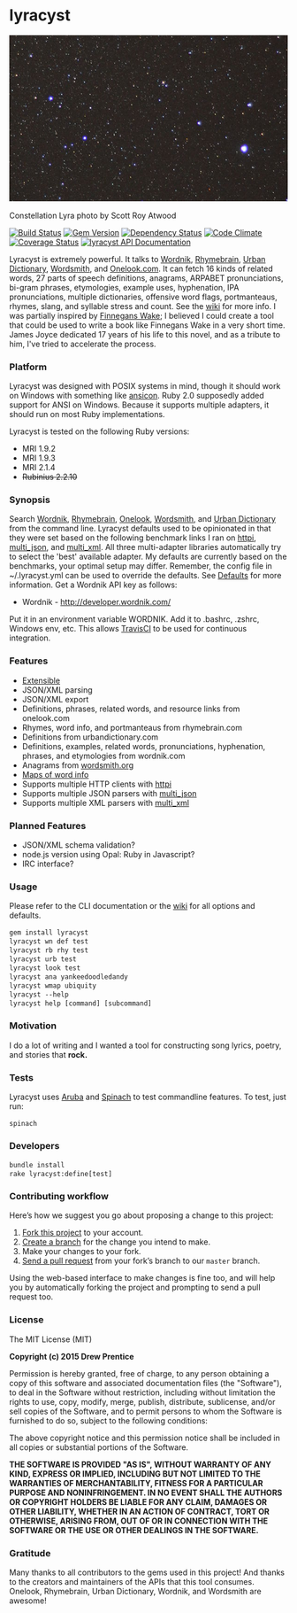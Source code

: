 lyracyst
===

[![lyracyst](lyra.jpg)](http://raw.githubusercontent.com/weirdpercent/lyracyst/master/lyra.jpg)

Constellation Lyra photo by Scott Roy Atwood

[![Build Status](https://travis-ci.org/weirdpercent/lyracyst.svg?branch=master)](https://travis-ci.org/weirdpercent/lyracyst) [![Gem Version](https://badge.fury.io/rb/lyracyst.svg)](http://badge.fury.io/rb/lyracyst) [![Dependency Status](https://gemnasium.com/weirdpercent/lyracyst.png)](https://gemnasium.com/weirdpercent/lyracyst) [![Code Climate](https://codeclimate.com/github/weirdpercent/lyracyst.png)](https://codeclimate.com/github/weirdpercent/lyracyst) [![Coverage Status](https://coveralls.io/repos/weirdpercent/lyracyst/badge.png)](https://coveralls.io/r/weirdpercent/lyracyst) [![lyracyst API Documentation](https://www.omniref.com/ruby/gems/lyracyst.png)](https://www.omniref.com/ruby/gems/lyracyst)

Lyracyst is extremely powerful. It talks to [Wordnik](http://developer.wordnik.com/docs.html), [Rhymebrain](http://rhymebrain.com/api.html), [Urban Dictionary](http://www.urbandictionary.com/), [Wordsmith](http://www.wordsmith.org/anagram/advanced.html), and [Onelook.com](http://www.onelook.com/?c=faq). It can fetch 16 kinds of related words, 27 parts of speech definitions, anagrams, ARPABET pronunciations, bi-gram phrases, etymologies, example uses, hyphenation, IPA pronunciations, multiple dictionaries, offensive word flags, portmanteaus, rhymes, slang, and syllable stress and count. See the [wiki](http://github.com/weirdpercent/lyracyst/wiki) for more info. I was partially inspired by [Finnegans Wake](http://en.wikipedia.org/wiki/Finnegans_Wake); I believed I could create a tool that could be used to write a book like Finnegans Wake in a very short time. James Joyce dedicated 17 years of his life to this novel, and as a tribute to him, I've tried to accelerate the process.

### Platform

Lyracyst was designed with POSIX systems in mind, though it should work on Windows with something like [ansicon](http://github.com/adoxa/ansicon). Ruby 2.0 supposedly added support for ANSI on Windows. Because it supports multiple adapters, it should run on most Ruby implementations.

Lyracyst is tested on the following Ruby versions:

- MRI 1.9.2
- MRI 1.9.3
- MRI 2.1.4
- ~~Rubinius 2.2.10~~

### Synopsis

Search [Wordnik](http://www.wordnik.com/), [Rhymebrain](http://rhymebrain.com), [Onelook](http://www.onelook.com), [Wordsmith](http://www.wordsmith.org/anagram/advanced.html), and [Urban Dictionary](http://www.urbandictionary.com) from the command line. Lyracyst defaults used to be opinionated in that they were set based on the following benchmark links I ran on [httpi](http://github.com/weirdpercent/benchhttp), [multi_json](http://github.com/weirdpercent/benchjson), and [multi_xml](http://github.com/weirdpercent/benchxml). All three multi-adapter libraries automatically try to select the 'best' available adapter. My defaults are currently based on the benchmarks, your optimal setup may differ. Remember, the config file in ~/.lyracyst.yml can be used to override the defaults. See [Defaults](http://github.com/weirdpercent/lyracyst/wiki/Defaults) for more information. Get a Wordnik API key as follows:

- Wordnik - http://developer.wordnik.com/

Put it in an environment variable WORDNIK. Add it to .bashrc, .zshrc, Windows env, etc. This allows [TravisCI](http://www.travis-ci.org) to be used for continuous integration.

### Features

- [Extensible](http://github.com/weirdpercent/lyracyst/wiki/New-APIs)
- JSON/XML parsing
- JSON/XML export
- Definitions, phrases, related words, and resource links from onelook.com
- Rhymes, word info, and portmanteaus from rhymebrain.com
- Definitions from urbandictionary.com
- Definitions, examples, related words, pronunciations, hyphenation, phrases, and etymologies from wordnik.com
- Anagrams from [wordsmith.org](http://www.wordsmith.org/anagram/advanced.html)
- [Maps of word info](http://github.com/weirdpercent/lyracyst/wiki/Wordmap)
- Supports multiple HTTP clients with [httpi](http://github.com/savonrb/httpi)
- Supports multiple JSON parsers with [multi_json](http://github.com/intridea/multi_json)
- Supports multiple XML parsers with [multi_xml](http://github.com/sferik/multi_xml)

### Planned Features

- JSON/XML schema validation?
- node.js version using Opal: Ruby in Javascript?
- IRC interface?

### Usage

Please refer to the CLI documentation or the [wiki](http://github.com/weirdpercent/lyracyst/wiki) for all options and defaults.

    gem install lyracyst
    lyracyst wn def test
    lyracyst rb rhy test
    lyracyst urb test
    lyracyst look test
    lyracyst ana yankeedoodledandy
    lyracyst wmap ubiquity
    lyracyst --help
    lyracyst help [command] [subcommand]

### Motivation

I do a lot of writing and I wanted a tool for constructing song lyrics, poetry, and stories that **rock.**

### Tests

Lyracyst uses [Aruba](http://github.com/cucumber/aruba) and [Spinach](http://codegram.github.io/spinach/) to test commandline features. To test, just run:

    spinach

### Developers

    bundle install
    rake lyracyst:define[test]

### Contributing workflow

Here’s how we suggest you go about proposing a change to this project:

1. [Fork this project][fork] to your account.
2. [Create a branch][branch] for the change you intend to make.
3. Make your changes to your fork.
4. [Send a pull request][pr] from your fork’s branch to our `master` branch.

Using the web-based interface to make changes is fine too, and will help you
by automatically forking the project and prompting to send a pull request too.

[fork]: http://help.github.com/forking/
[branch]: https://help.github.com/articles/creating-and-deleting-branches-within-your-repository
[pr]: http://help.github.com/pull-requests/

### License

The MIT License (MIT)

**Copyright (c) 2015 Drew Prentice**

Permission is hereby granted, free of charge, to any person obtaining a copy
of this software and associated documentation files (the "Software"), to deal
in the Software without restriction, including without limitation the rights
to use, copy, modify, merge, publish, distribute, sublicense, and/or sell
copies of the Software, and to permit persons to whom the Software is
furnished to do so, subject to the following conditions:

The above copyright notice and this permission notice shall be included in all
copies or substantial portions of the Software.

**THE SOFTWARE IS PROVIDED "AS IS", WITHOUT WARRANTY OF ANY KIND, EXPRESS OR
IMPLIED, INCLUDING BUT NOT LIMITED TO THE WARRANTIES OF MERCHANTABILITY,
FITNESS FOR A PARTICULAR PURPOSE AND NONINFRINGEMENT. IN NO EVENT SHALL THE
AUTHORS OR COPYRIGHT HOLDERS BE LIABLE FOR ANY CLAIM, DAMAGES OR OTHER
LIABILITY, WHETHER IN AN ACTION OF CONTRACT, TORT OR OTHERWISE, ARISING FROM,
OUT OF OR IN CONNECTION WITH THE SOFTWARE OR THE USE OR OTHER DEALINGS IN THE
SOFTWARE.**

### Gratitude

Many thanks to all contributors to the gems used in this project! And thanks to the creators and maintainers of the APIs that this tool consumes. Onelook, Rhymebrain, Urban Dictionary, Wordnik, and Wordsmith are awesome!
